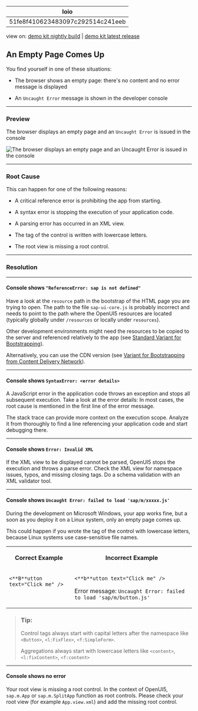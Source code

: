 <!-- copy51fe8f410623483097c292514c241eeb -->

| loio |
| -----|
| 51fe8f410623483097c292514c241eeb |

<div id="loio">

view on: [demo kit nightly build](https://openui5nightly.hana.ondemand.com/#/topic/51fe8f410623483097c292514c241eeb) | [demo kit latest release](https://openui5.hana.ondemand.com/#/topic/51fe8f410623483097c292514c241eeb)</div>

## An Empty Page Comes Up

You find yourself in one of these situations:

-   The browser shows an empty page: there's no content and no error message is displayed

-   An `Uncaught Error` message is shown in the developer console


***

### Preview

   
  
The browser displays an empty page and an `Uncaught Error` is issued in the console

 ![](loio873b3c2966e64bc2b080d8f4a5ae70fc_LowRes.png "The browser displays an empty page and an Uncaught Error is issued in
					the console") 

***

### Root Cause

This can happen for one of the following reasons:

-   A critical reference error is prohibiting the app from starting.

-   A syntax error is stopping the execution of your application code.

-   A parsing error has occurred in an XML view.

-   The tag of the control is written with lowercase letters.

-   The root view is missing a root control.


***

### Resolution

***

#### Console shows `"ReferenceError: sap is not defined"`

Have a look at the `resource` path in the bootstrap of the HTML page you are trying to open. The path to the file `sap-ui-core.js` is probably incorrect and needs to point to the path where the OpenUI5 resources are located \(typically globally under `/resources` or locally under `resources`\).

Other development environments might need the resources to be copied to the server and referenced relatively to the app \(see [Standard Variant for Bootstrapping](Standard_Variant_for_Bootstrapping_91f1f45.md)\).

Alternatively, you can use the CDN version \(see [Variant for Bootstrapping from Content Delivery Network](Variant_for_Bootstrapping_from_Content_Delivery_Network_2d3eb2f.md)\).

***

#### Console shows `SyntaxError: <error details>`

A JavaScript error in the application code throws an exception and stops all subsequent execution. Take a look at the error details: In most cases, the root cause is mentioned in the first line of the error message.

The stack trace can provide more context on the execution scope. Analyze it from thoroughly to find a line referencing your application code and start debugging there.

***

#### Console shows `Error: Invalid XML`

If the XML view to be displayed cannot be parsed, OpenUI5 stops the execution and throws a parse error. Check the XML view for namespace issues, typos, and missing closing tags. Do a schema validation with an XML validator tool.

***

#### Console shows `Uncaught Error: failed to load 'sap/m/xxxxx.js'`

During the development on Microsoft Windows, your app works fine, but a soon as you deploy it on a Linux system, only an empty page comes up.

This could happen if you wrote the tag of the control with lowercase letters, because Linux systems use case-sensitive file names.


<table>
<tr>
<th valign="top">

Correct Example



</th>
<th valign="top">

Incorrect Example



</th>
</tr>
<tr>
<td valign="top">

 `<**B**utton text="Click me" />` 



</td>
<td valign="top">

`<**b**utton text="Click me" />`

Error message: `Uncaught Error: failed to load 'sap/m/button.js'`



</td>
</tr>
</table>

> ### Tip:  
> Control tags always start with capital letters after the namespace like `<Button>`, `<l:FixFlex>`, `<f:SimpleForm>`.
> 
> Aggregations always start with lowercase letters like `<content>`, `<l:fixContent>`, `<f:content>`

***

#### Console shows no error

Your root view is missing a root control. In the context of OpenUI5, `sap.m.App` or `sap.m.SplitApp` function as root controls. Please check your root view \(for example `App.view.xml`\) and add the missing root control.

